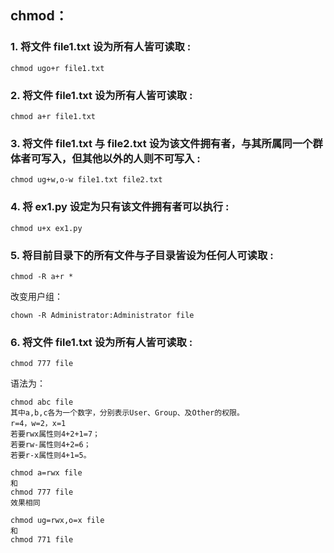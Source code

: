 ## chmod：
### 1. 将文件 file1.txt 设为所有人皆可读取 :
```
chmod ugo+r file1.txt
```
### 2. 将文件 file1.txt 设为所有人皆可读取 :
```
chmod a+r file1.txt
```
### 3. 将文件 file1.txt 与 file2.txt 设为该文件拥有者，与其所属同一个群体者可写入，但其他以外的人则不可写入 :
```
chmod ug+w,o-w file1.txt file2.txt
```
### 4. 将 ex1.py 设定为只有该文件拥有者可以执行 :
```
chmod u+x ex1.py
```
### 5. 将目前目录下的所有文件与子目录皆设为任何人可读取 :
```
chmod -R a+r *
```
改变用户组：
```
chown -R Administrator:Administrator file 
```
### 6. 将文件 file1.txt 设为所有人皆可读取 :
```
chmod 777 file
```
语法为：
```
chmod abc file
其中a,b,c各为一个数字，分别表示User、Group、及Other的权限。
r=4，w=2，x=1
若要rwx属性则4+2+1=7；
若要rw-属性则4+2=6；
若要r-x属性则4+1=5。
```
```
chmod a=rwx file
和
chmod 777 file
效果相同
```
```
chmod ug=rwx,o=x file
和
chmod 771 file
```